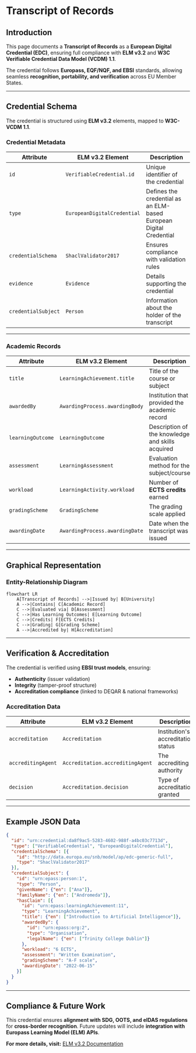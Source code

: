 # Transcript of Records

## Introduction
This page documents a **Transcript of Records** as a **European Digital Credential (EDC)**, ensuring full compliance with **ELM v3.2** and **W3C Verifiable Credential Data Model (VCDM) 1.1**.

The credential follows **Europass, EQF/NQF, and EBSI** standards, allowing seamless **recognition, portability, and verification** across EU Member States.

---

## Credential Schema
The credential is structured using **ELM v3.2** elements, mapped to **W3C-VCDM 1.1**.

### **Credential Metadata**
| Attribute                 | ELM v3.2 Element | Description |
|--------------------------|----------------|-------------|
| `id` | `VerifiableCredential.id` | Unique identifier of the credential |
| `type` | `EuropeanDigitalCredential` | Defines the credential as an ELM-based European Digital Credential |
| `credentialSchema` | `ShaclValidator2017` | Ensures compliance with validation rules |
| `evidence` | `Evidence` | Details supporting the credential |
| `credentialSubject` | `Person` | Information about the holder of the transcript |

---

### **Academic Records**
| Attribute | ELM v3.2 Element | Description |
|-----------|----------------|-------------|
| `title` | `LearningAchievement.title` | Title of the course or subject |
| `awardedBy` | `AwardingProcess.awardingBody` | Institution that provided the academic record |
| `learningOutcome` | `LearningOutcome` | Description of the knowledge and skills acquired |
| `assessment` | `LearningAssessment` | Evaluation method for the subject/course |
| `workload` | `LearningActivity.workload` | Number of **ECTS credits** earned |
| `gradingScheme` | `GradingScheme` | The grading scale applied |
| `awardingDate` | `AwardingProcess.awardingDate` | Date when the transcript was issued |

---

## Graphical Representation
### **Entity-Relationship Diagram**
```mermaid
flowchart LR
    A[Transcript of Records] -->|Issued by| B[University]
    A -->|Contains| C[Academic Record]
    C -->|Evaluated via| D[Assessment]
    C -->|Has Learning Outcomes| E[Learning Outcome]
    C -->|Credits| F[ECTS Credits]
    C -->|Grading| G[Grading Scheme]
    A -->|Accredited by| H[Accreditation]
```
---

## Verification & Accreditation
The credential is verified using **EBSI trust models**, ensuring:
- **Authenticity** (issuer validation)
- **Integrity** (tamper-proof structure)
- **Accreditation compliance** (linked to DEQAR & national frameworks)

### **Accreditation Data**
| Attribute | ELM v3.2 Element | Description |
|-----------|----------------|-------------|
| `accreditation` | `Accreditation` | Institution's accreditation status |
| `accreditingAgent` | `Accreditation.accreditingAgent` | The accrediting authority |
| `decision` | `Accreditation.decision` | Type of accreditation granted |

---

## Example JSON Data
```json
{
  "id": "urn:credential:da8f9ac5-5283-4602-988f-a4bc03c7713d",
  "type": ["VerifiableCredential", "EuropeanDigitalCredential"],
  "credentialSchema": [{
    "id": "http://data.europa.eu/snb/model/ap/edc-generic-full",
    "type": "ShaclValidator2017"
  }],
  "credentialSubject": {
    "id": "urn:epass:person:1",
    "type": "Person",
    "givenName": {"en": ["Ana"]},
    "familyName": {"en": ["Andromeda"]},
    "hasClaim": [{
      "id": "urn:epass:learningAchievement:11",
      "type": "LearningAchievement",
      "title": {"en": ["Introduction to Artificial Intelligence"]},
      "awardedBy": {
        "id": "urn:epass:org:2",
        "type": "Organisation",
        "legalName": {"en": ["Trinity College Dublin"]}
      },
      "workload": "6 ECTS",
      "assessment": "Written Examination",
      "gradingScheme": "A-F scale",
      "awardingDate": "2022-06-15"
    }]
  }
}
```

---

## Compliance & Future Work
This credential ensures **alignment with SDG, OOTS, and eIDAS regulations** for **cross-border recognition**. Future updates will include **integration with Europass Learning Model (ELM) APIs**.

**For more details, visit:** [ELM v3.2 Documentation](https://europa.eu/europass/elm-browser/)

